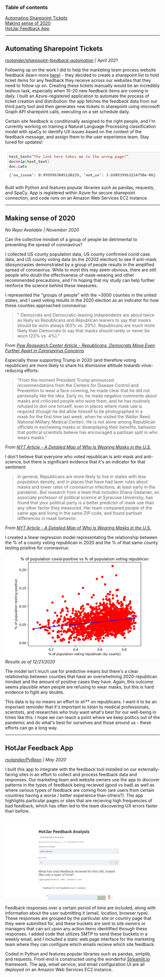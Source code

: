 ### Table of contents  
[Automating Sharepoint Tickets](#automating-sharepoint-tickets)  
[Making sense of 2020](#making-sense-of-2020)  
[HotJar Feedback App](#hotjar-feedback-app)  

---
## Automating Sharepoint Tickets
_[rsolander/sharepoint-feedback-automation](https://github.com/rsolander/sharepoint-feedback-automation) | April 2021_

Following up on the work I did to help the marketing team process website feedback (learn more [here](#hotjar-feedback-app)) - they decided to create a sharepoint list to hold ticket items for any feedback they receive across our websites that they need to follow up on. Creating these tickets manually would be an incredibly tedious task, especially when 10-20 new feedback items are coming in daily. I built an Azure-registered application to automate the process of ticket creation and distribution: the app fetches the feedback data from our third party tool and then generates new tickets in sharepoint using microsoft Graph API sharepoint calls,  executing on a set schedule daily.

Certain site feedback is conditionally assigned to the right people, and I'm currently working on training a Natural Language Processing classification model with spaCy to identify UX issues based on the context of the feedback message, and assign them to the user experience team. Stay tuned for updates!

![NLP testing](nlp_example_pic.PNG)

Built with Python and features popular libraries such as pandas, requests, and SpaCy. App is registered within Azure for secure sharepoint connection, and code runs on an Amazon Web Services EC2 instance.

---

## Making sense of 2020
_No Repo Available |  November 2020_

Can the collective mindset of a group of people be detrimental to preventing the spread of coronavirus?

I collected US county population data, US county confirmed covid case data, and US county voting data (in the 20202 election) to see if anti-mask idiosyncrasies demonstrated by a group of people results in the amplified spread of coronavirus.
While to most this may seem obvious, there are still people who doubt the effectiveness of mask-wearing and other recommended precautions, and I'm hoping that my study can help further reinforce the science behind these measures.

I represented the "groups of people" with the ~3000 counties in the united states, and I used voting results in the 2020 election as an indicator for how these counties approached coronavirus:

> "	Democrats and Democratic-leaning independents are about twice as likely as Republicans and Republican leaners to say that masks should be worn always (63% vs. 29%). Republicans are much more likely than Democrats to say that masks should rarely or never be worn (23% vs. 4%)."

_From [Pew Reasearch Center Article - Republicans, Democrats Move Even Further Apart in Coronavirus Concerns](https://www.pewresearch.org/politics/2020/06/25/republicans-democrats-move-even-further-apart-in-coronavirus-concerns/)_

Especially those supporting Trump in 2020 (and therefore voting republican) are more likely to share his dismissive attitude towards virus-reducing efforts:

> "From the moment President Trump announced recommendations from the Centers for Disease Control and Prevention to wear a face covering, he made clear that he did not personally like the idea. Early on, he made negative comments about masks and criticized people who wore them, and he has routinely refused to don one himself, even in places where mask use is required (though he did allow himself to be photographed in a mask for the first time last week, when he visited the Walter Reed National Military Medical Center). He is not alone among Republican officials in eschewing masks or downplaying their benefits, behavior that political scientists believe has encouraged a partisan split in who wears masks."

_From [NYT Article - A Detailed Map of Who Is Wearing Masks in the U.S.](https://www.nytimes.com/interactive/2020/07/17/upshot/coronavirus-face-mask-map.html)_

I don't believe that everyone who voted republican is anti-mask and anti-science, but there is significant evidence that it's an indicator for that sentiment:

> In general, Republicans are more likely to live in states with less population density, and in places that have had laxer rules about masks and lower rates of coronavirus infections, at least early in the pandemic. But research from a team that includes Shana Gadarian, an associate professor of political science at Syracuse University, has found that your political party is a better predictor of mask use than any other factor they measured. Her team compared people of the same age and living in the same ZIP code, and found partisan differences in mask behavior.

_From [NYT Article - A Detailed Map of Who Is Wearing Masks in the U.S.](https://www.nytimes.com/interactive/2020/07/17/upshot/coronavirus-face-mask-map.html)_

I created a linear regression model representating the relationship between the % of a county voting republican in 2020 and the % of that same county testing positive for coronavirus:

![Covid Vs Voting](cov_vote_12_22.PNG)
_Results as of 12/21/2020_

The model isn't much use for predictive means but there's a clear relationship between counties that have an overwhelming 2020-republican mindset and the amount of positive cases they have. Again, this outcome seems plausible when people are refusing to wear masks, but this is hard evidence to fight any doubts.

This data is by no means an effort to sh** on republicans. I want it to be an important reminder that it's important to listen to medical professionals, scientists, and researches who truly want what's best for our well-being in times like this. I hope we can reach a point where we keep politics out of the pandemic and do what's best for ourselves and those around us - these efforts can go a long way.

---

## HotJar Feedback App
_[rsolander/PyRepo](https://github.com/rsolander/PyRepo) | May 2020_

I built this app to integrate with the feedback tool installed on our externally-facing sites in an effort to collect and process feedback data and responses.
Our marketing team and website owners use the app to discover patterns in the types of feedback being recieved (good vs bad) as well as where various types of feedback are coming from (are users from certain countries having a worse / better experience than others?).
The app highlights particular pages or sites that are recieving high frequencies of bad feedback, which has often led to the team discovering UX errors faster than before.

![My helpful screenshot](hjapp_demo.gif)

Feedback responses over a certain period of time are included, along with information about the user submitting it (email, location, browser type).
These responses are grouped by the particular site or country page that they were submitted for, and these buckets are sent to site owners or managers that can act upon any action items identitfied through these responses.
I added code that utilizes SMTP to send these buckets in a weekly email, and I included a static web page interface for the marketing team where they can configure which emails recieve which site feedback.

Coded in Python and features popular libraries such as pandas, smtplib, and requests. Front-end is constructed using the wonderful [Streamlit.io](https://www.streamlit.io/) framework.
The app, email service, and email configuration UI are all deployed on an Amazon Web Services EC2 instance.
